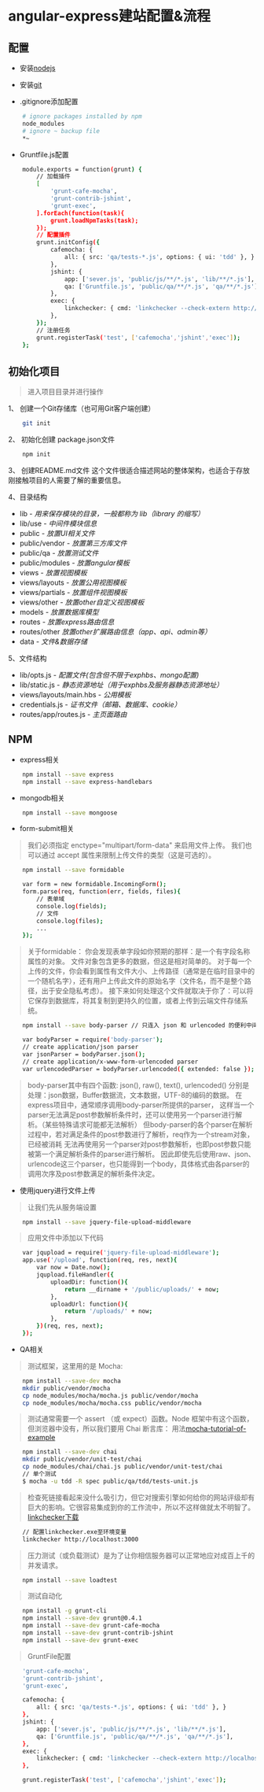 # angular-express建站配置&流程

## 配置

* 安装[nodejs]

* 安装[git]

* .gitignore添加配置
```sh
	# ignore packages installed by npm
	node_modules
	# ignore ~ backup file
	*~
```

* Gruntfile.js配置
```sh
	module.exports = function(grunt) {
		// 加载插件
		[
			'grunt-cafe-mocha',
			'grunt-contrib-jshint',
			'grunt-exec',
		].forEach(function(task){
			grunt.loadNpmTasks(task);
		});
		// 配置插件
		grunt.initConfig({
			cafemocha: {
				all: { src: 'qa/tests-*.js', options: { ui: 'tdd' }, }
			},
			jshint: {
				app: ['sever.js', 'public/js/**/*.js', 'lib/**/*.js'],
				qa: ['Gruntfile.js', 'public/qa/**/*.js', 'qa/**/*.js'],
			},
			exec: {
				linkchecker: { cmd: 'linkchecker --check-extern http://localhost:3000' }
			},
		});
		// 注册任务
		grunt.registerTask('test', ['cafemocha','jshint','exec']);
	};
```

## 初始化项目
>进入项目目录并进行操作

1、 创建一个Git存储库（也可用Git客户端创建）
```sh
	git init
```

2、 初始化创建 package.json文件
```sh
	npm init
```

3、 创建README.md文件
	这个文件很适合描述网站的整体架构，也适合于存放刚接触项目的人需要了解的重要信息。

4、目录结构
* lib - _用来保存模块的目录，一般都称为 lib（library 的缩写）_
* lib/use - _中间件模块信息_
* public - _放置UI相关文件_
* public/vendor - _放置第三方库文件_
* public/qa - _放置测试文件_
* public/modules - _放置angular模板_
* views - _放置视图模板_
* views/layouts - _放置公用视图模板_
* views/partials - _放置组件视图模板_
* views/other - _放置other自定义视图模板_
* models - _放置数据库模型_
* routes - _放置express路由信息_
* routes/other  _放置other扩展路由信息（app、api、admin等）_
* data - _文件&数据存储_

5、文件结构
* lib/opts.js - _配置文件(包含但不限于exphbs、mongo配置)_
* lib/static.js - _静态资源地址（用于exphbs及服务器静态资源地址）_
* views/layouts/main.hbs - _公用模板_
* credentials.js - _证书文件（邮箱、数据库、cookie）_
* routes/app/routes.js - _主页面路由_

## NPM

* express相关
```sh
	npm install --save express
	npm install --save express-handlebars
```

* mongodb相关
```sh
	npm install --save mongoose
```

* form-submit相关
>我们必须指定 enctype="multipart/form-data" 来启用文件上传。
>我们也可以通过 accept 属性来限制上传文件的类型（这是可选的）。
```sh
	npm install --save formidable
```
```sh
	var form = new formidable.IncomingForm();
	form.parse(req, function(err, fields, files){
		// 表单域
		console.log(fields);
		// 文件
		console.log(files);
		...
	});
```
>关于formidable：
>你会发现表单字段如你预期的那样：是一个有字段名称属性的对象。
>文件对象包含更多的数据，但这是相对简单的。
>对于每一个上传的文件，你会看到属性有文件大小、上传路径（通常是在临时目录中的一个随机名字），还有用户上传此文件的原始名字（文件名，而不是整个路径，出于安全隐私考虑）。
>接下来如何处理这个文件就取决于你了：可以将它保存到数据库，将其复制到更持久的位置，或者上传到云端文件存储系统。
```sh
	npm install --save body-parser // 只连入 json 和 urlencoded 的便利中间件
```
```sh
	var bodyParser = require('body-parser');
	// create application/json parser
	var jsonParser = bodyParser.json();
	// create application/x-www-form-urlencoded parser
	var urlencodedParser = bodyParser.urlencoded({ extended: false });
```
>body-parser其中有四个函数: json(), raw(), text(), urlencoded()
>分别是处理：json数据，Buffer数据流，文本数据，UTF-8的编码的数据。
>在express项目中，通常顺序调用body-parser所提供的parser，
>这样当一个parser无法满足post参数解析条件时，还可以使用另一个parser进行解析。（某些特殊请求可能都无法解析）
>但body-parser的各个parser在解析过程中，若对满足条件的post参数进行了解析，req作为一个stream对象，已经被消耗
>无法再使用另一个parser对post参数解析，也即post参数只能被第一个满足解析条件的parser进行解析。
>因此即使先后使用raw、json、urlencode这三个parser，也只能得到一个body，具体格式由各parser的调用次序及post参数满足的解析条件决定。

* 使用jquery进行文件上传
>让我们先从服务端设置
```sh
	npm install --save jquery-file-upload-middleware
```
>应用文件中添加以下代码
```sh
	var jqupload = require('jquery-file-upload-middleware');
	app.use('/upload', function(req, res, next){
		var now = Date.now();
		jqupload.fileHandler({
			uploadDir: function(){
				return __dirname + '/public/uploads/' + now;
			},
			uploadUrl: function(){
				return '/uploads/' + now;
			},
		})(req, res, next);
	});
```

* QA相关
>测试框架，这里用的是 Mocha:
```sh
	npm install --save-dev mocha 
	mkdir public/vendor/mocha
	cp node_modules/mocha/mocha.js public/vendor/mocha
	cp node_modules/mocha/mocha.css public/vendor/mocha
```

>测试通常需要一个 assert （或 expect）函数。Node 框架中有这个函数，但浏览器中没有，所以我们要用 Chai 断言库：
>用法[mocha-tutorial-of-example](http://www.ruanyifeng.com/blog/2015/12/a-mocha-tutorial-of-examples.html)
```sh
	npm install --save-dev chai
	mkdir public/vendor/unit-test/chai
	cp node_modules/chai/chai.js public/vendor/unit-test/chai
	// 单个测试
	$ mocha -u tdd -R spec public/qa/tdd/tests-unit.js
```

>检查死链接看起来没什么吸引力，但它对搜索引擎如何给你的网站评级却有巨大的影响。它很容易集成到你的工作流中，所以不这样做就太不明智了。
>[linkchecker下载](http://wummel.github.io/linkchecker)
```sh
	// 配置linkchecker.exe至环境变量 
	linkchecker http://localhost:3000
```

>压力测试（或负载测试）是为了让你相信服务器可以正常地应对成百上千的并发请求。
```sh
	npm install --save loadtest
```

>测试自动化
```sh
	npm install -g grunt-cli
	npm install --save-dev grunt@0.4.1
	npm install --save-dev grunt-cafe-mocha
	npm install --save-dev grunt-contrib-jshint
	npm install --save-dev grunt-exec
```
>GruntFile配置
```sh
	'grunt-cafe-mocha',
	'grunt-contrib-jshint',
	'grunt-exec',
```
```sh
	cafemocha: {
		all: { src: 'qa/tests-*.js', options: { ui: 'tdd' }, }
	},
	jshint: {
		app: ['sever.js', 'public/js/**/*.js', 'lib/**/*.js'],
		qa: ['Gruntfile.js', 'public/qa/**/*.js', 'qa/**/*.js'],
	},
	exec: {
		linkchecker: { cmd: 'linkchecker --check-extern http://localhost:3000' }
	},
```
```sh
	grunt.registerTask('test', ['cafemocha','jshint','exec']);
```

[//]: # (These are reference links used in the body of this note and get stripped out when the markdown processor does its job. 
There is no need to format nicely because it shouldn't be seen. 
Thanks SO - http://stackoverflow.com/questions/4823468/store-comments-in-markdown-syntax)

[nodejs]: <http://nodejs.org/>
[git]: <http://git-scm.com/>
